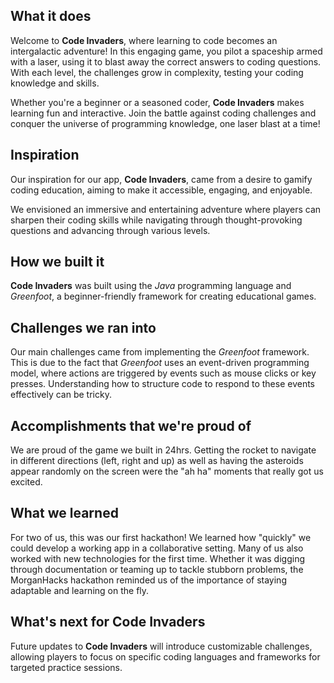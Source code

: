 ## What it does
Welcome to **Code Invaders**, where learning to code becomes an intergalactic adventure! In this engaging game, you pilot a spaceship armed with a laser, using it to blast away the correct answers to coding questions. With each level, the challenges grow in complexity, testing your coding knowledge and skills. 

Whether you're a beginner or a seasoned coder, **Code Invaders** makes learning fun and interactive. Join the battle against coding challenges and conquer the universe of programming knowledge, one laser blast at a time!

## Inspiration
Our inspiration for our app, **Code Invaders**, came from a desire to gamify coding education, aiming to make it accessible, engaging, and enjoyable. 

We envisioned an immersive and entertaining adventure where players can sharpen their coding skills while navigating through thought-provoking questions and advancing through various levels.

## How we built it
**Code Invaders** was built using the _Java_ programming language and _Greenfoot_, a beginner-friendly framework for creating educational games.

## Challenges we ran into
Our main challenges came from implementing the _Greenfoot_ framework. This is due to the fact that _Greenfoot_ uses an event-driven programming model, where actions are triggered by events such as mouse clicks or key presses. Understanding how to structure code to respond to these events effectively can be tricky.

## Accomplishments that we're proud of
We are proud of the game we built in 24hrs. Getting the rocket to navigate in different directions (left, right and up) as well as having the asteroids appear randomly on the screen were the "ah ha" moments that really got us excited.

## What we learned
For two of us, this was our first hackathon! We learned how "quickly" we could develop a working app in a collaborative setting. Many of us also worked with new technologies for the first time. Whether it was digging through documentation or teaming up to tackle stubborn problems, the MorganHacks hackathon reminded us of the importance of staying adaptable and learning on the fly.

## What's next for Code Invaders
Future updates to **Code Invaders** will introduce customizable challenges, allowing players to focus on specific coding languages and frameworks for targeted practice sessions.
